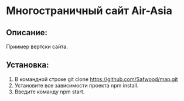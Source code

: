 # Многостраничный сайт Air-Asia

## Описание:
Приимер вертски сайта.

## Установка:
1. В командной строке git clone https://github.com/Safwood/map.git
2. Установите все зависимости проекта npm install.
3. Введите команду npm start.